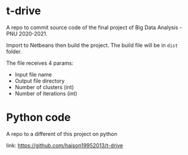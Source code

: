 # t-drive
A repo to commit source code of the final project of Big Data Analysis - PNU 2020-2021. 

Import to Netbeans then build the project. The build file will be in `dist` folder.

The file receives 4 params:

- Input file name
- Output file directory
- Number of clusters (int)
- Number of iterations (int)

# Python code
A repo to a different of this project on python

link: https://github.com/haison19952013/t-drive
